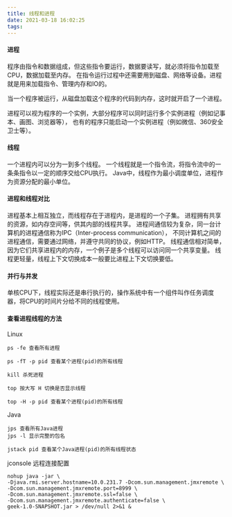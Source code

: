 ```yaml
---
title: 线程和进程
date: 2021-03-18 16:02:25
tags:
---
```

#### 进程
程序由指令和数据组成，但这些指令要运行，数据要读写，就必须将指令加载至CPU，数据加载至内存。
在指令运行过程中还需要用到磁盘、网络等设备。进程就是用来加载指令、管理内存和IO的。

当一个程序被运行，从磁盘加载这个程序的代码到内存，这时就开启了一个进程。

进程可以视为程序的一个实例，大部分程序可以同时运行多个实例进程（例如记事本、画图、浏览器等），
也有的程序只能启动一个实例进程（例如微信、360安全卫士等）。

#### 线程
一个进程内可以分为一到多个线程。
一个线程就是一个指令流，将指令流中的一条条指令以一定的顺序交给CPU执行。
Java中，线程作为最小调度单位，进程作为资源分配的最小单位。

#### 进程和线程对比
进程基本上相互独立，而线程存在于进程内，是进程的一个子集。
进程拥有共享的资源，如内存空间等，供其内部的线程共享。
进程间通信较为复杂，同一台计算机的进程通信称为IPC（Inter-process communication），
不同计算机之间的进程通信，需要通过网络，并遵守共同的协议，例如HTTP。
线程通信相对简单，因为它们共享进程内的内存，一个例子是多个线程可以访问同一个共享变量。
线程更轻量，线程上下文切换成本一般要比进程上下文切换要低。

#### 并行与并发
单核CPU下，线程实际还是串行执行的，操作系统中有一个组件叫作任务调度器，将CPU的时间片分给不同的线程使用。





#### 查看进程线程的方法
Linux
```shell
ps -fe 查看所有进程

ps -fT -p pid 查看某个进程(pid)的所有线程

kill 杀死进程

top 按大写 H 切换是否显示线程

top -H -p pid 查看某个进程(pid)的所有线程
```

Java
```shell
jps 查看所有Java进程
jps -l 显示完整的包名

jstack pid 查看某个Java进程(pid)的所有线程状态
```

jconsole 远程连接配置
```shell
nohup java -jar \
-Djava.rmi.server.hostname=10.0.231.7 -Dcom.sun.management.jmxremote \
-Dcom.sun.management.jmxremote.port=8999 \
-Dcom.sun.management.jmxremote.ssl=false \
-Dcom.sun.management.jmxremote.authenticate=false \
geek-1.0-SNAPSHOT.jar > /dev/null 2>&1 &
```